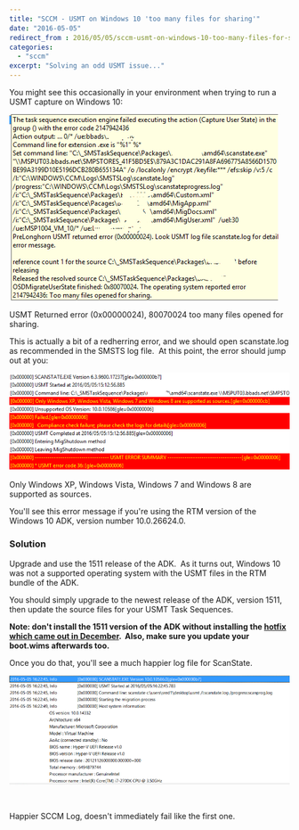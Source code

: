 ```yaml
---
title: "SCCM - USMT on Windows 10 'too many files for sharing'"
date: "2016-05-05"
redirect_from : 2016/05/05/sccm-usmt-on-windows-10-too-many-files-for-sharing
categories: 
  - "sccm"
excerpt: "Solving an odd USMT issue..."
---
```


You might see this occasionally in your environment when trying to run a USMT capture on Windows 10:

![toomanyfiles00](../assets/images/2016/05/images/toomanyfiles00.png)

USMT Returned error (0x00000024), 80070024 too many files opened for sharing.

This is actually a bit of a redherring error, and we should open scanstate.log as recommended in the SMSTS log file.  At this point, the error should jump out at you:

![toomanyfiles01](../assets/images/2016/05/images/toomanyfiles01.png)

Only Windows XP, Windows Vista, Windows 7 and Windows 8 are supported as sources.

You'll see this error message if you're using the RTM version of the Windows 10 ADK, version number 10.0.26624.0.

### Solution

Upgrade and use the 1511 release of the ADK.  As it turns out, Windows 10 was not a supported operating system with the USMT files in the RTM bundle of the ADK.

You should simply upgrade to the newest release of the ADK, version 1511, then update the source files for your USMT Task Sequences.

**Note: don't install the 1511 version of the ADK without installing the [hotfix which came out in December](https://blogs.technet.microsoft.com/configmgrteam/2015/11/20/issue-with-the-windows-adk-for-windows-10-version-1511/).  Also, make sure you update your boot.wims afterwards too.**

Once you do that, you'll see a much happier log file for ScanState.

![toomanyfiles02](../assets/images/2016/05/images/toomanyfiles02.png)

 

Happier SCCM Log, doesn't immediately fail like the first one.
